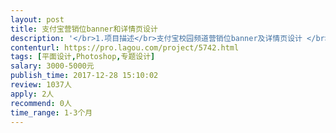 ```yaml
---                
layout: post       
title: 支付宝营销位banner和详情页设计           
description: '</br>1.项目描述</br>支付宝校园频道营销位banner及详情页设计 </br>每周三次左右banner及详情页设计，有标准模板和规范</br>2. 主要功能特点</br>针对学生进行宣传，大品牌兼职/全职工作信息传播，设计风格偏重学生喜爱的（中二、手绘、个性、动漫），每次banner均有不同主题，需要根据主题修改风格，每次设计必须为原创，严禁抄袭。</br>3. 参考作品</br>支付宝APP内校园栏目中的营销位</br>4. 人员要求</br>契约精神，可以适当加班，有灵活独到的设计风格，APP营销位设计经验优先，招聘类APP设计经验优先</br>'     
contenturl: https://pro.lagou.com/project/5742.html      
tags: [平面设计,Photoshop,专题设计]            
salary: 3000-5000元          
publish_time: 2017-12-28 15:10:02         
review: 1037人                   
apply: 2人                   
recommend: 0人                   
time_range: 1-3个月              
---                 
```


